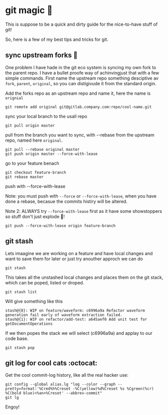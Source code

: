 # git magic :tada:

This is suppose to be a quick and dirty guide for the nice-to-have stuff of git!

So, here is a few of my best tips and tricks for git.

## sync upstream forks :fork_and_knife:
One problem I have hade in the git eco system is syncing my own fork to the parent repo. 
I have a bullet proofe way of achinvingjust that with a few simple commands.
First name the upstream repo something desciptive av `fork`, `parent`, `original`, so you can distigivude it from the standard origin.

Add the forks repo as an upstream repo and name it, here the name is `orignial` 
```
git remote add original git@gitlab.company.com:repo/cool-name.git
```
sync your local branch to the usall repo
```
git pull origin master
```
pull from the branch you want to sync, with --rebase from the upstream repo, named here `original`.
```
git pull --rebase original master
git push origin master --force-with-lease
```
go to your feature benach
```
git checkout feature-branch
git rebase master
```
push with --force-with-lease 

Note: you must push with `--force` or `--force-with-lease`, when you have done a rebase, becasue the commits histiry will be altered. 

Note 2: ALWAYS try `--force-with-lease` first as it have some showstoppers so stuff don't just explode :pray:!
```
git push --force-with-lease origin feature-branch
```
## git stash
Lets imaagine we are working on a feature and have local changes and want to save them for later or just try anouther approch we can do
```
git stash
```
This takes all the unstashed local changes and places them on the git stack, which can be poped, listed or droped.
```
git stash list
```
Will give something like this
```
stash@{0}: WIP on feature/waveform: c6996a9a Refactor waveform generation fail early of waveform extraction failed.
stash@{1}: WIP on refactor/add-test: a645aef0 Add unit test for getDocumentOperations
```
If we then popes the stack we will select (c6996a9a) and applay to our code base.
```
git stash pop
```

## git log for cool cats :octocat:
Get the cool commit-log history, like all the real hacker use:
```
git config --global alias.lg "log --color --graph --pretty=format:'%Cred%h%Creset -%C(yellow)%d%Creset %s %Cgreen(%cr) %C(bold blue)<%an>%Creset' --abbrev-commit"
git lg
```
Engoy!


